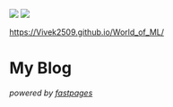[//]: # (This template replaces README.md when someone creates a new repo with the fastpages template.)

![](https://github.com/Vivek2509/World_of_ML/workflows/CI/badge.svg) 
![](https://github.com/Vivek2509/World_of_ML/workflows/GH-Pages%20Status/badge.svg) 

https://Vivek2509.github.io/World_of_ML/

# My Blog


_powered by [fastpages](https://github.com/fastai/fastpages)_
